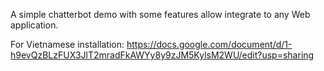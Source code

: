 A simple chatterbot demo with some features allow integrate to any Web application.

For Vietnamese installation: 
https://docs.google.com/document/d/1-h9evQzBLzFUX3JlT2mradFkAWYy8y9zJM5KylsM2WU/edit?usp=sharing
